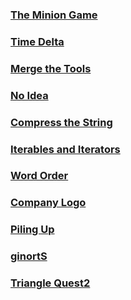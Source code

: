 ### [The Minion Game](https://github.com/lulukdog/leetcode-Python/blob/master/hackerrank/The20%Minion20%Game.py)

### [Time Delta](https://github.com/lulukdog/leetcode-Python/blob/master/hackerrank/Time%20Delta.py)

### [Merge the Tools](https://github.com/lulukdog/leetcode-Python/blob/master/hackerrank/Merge%20the%20Tools.py)

### [No Idea](https://github.com/lulukdog/leetcode-Python/blob/master/hackerrank/No%20Idea.py)

### [Compress the String](https://github.com/lulukdog/leetcode-Python/blob/master/hackerrank/Compress%20the%20String.py)

### [Iterables and Iterators](https://github.com/lulukdog/leetcode-Python/blob/master/hackerrank/Iterables%20and%20Iterators.py)

### [Word Order](https://github.com/lulukdog/leetcode-Python/blob/master/hackerrank/Word%20Order.py)

### [Company Logo](https://github.com/lulukdog/leetcode-Python/blob/master/hackerrank/Company%20Logo.py)

### [Piling Up](https://github.com/lulukdog/leetcode-Python/blob/master/hackerrank/Piling%20Up.py)

### [ginortS](https://github.com/lulukdog/leetcode-Python/blob/master/hackerrank/ginortS.py)

### [Triangle Quest2](https://github.com/lulukdog/leetcode-Python/blob/master/hackerrank/Triangle%20Quest2.py)
